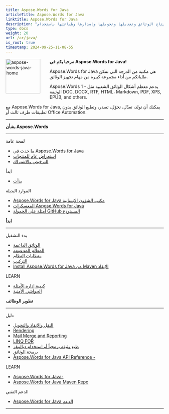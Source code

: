 ```yaml
---
title: Aspose.Words for Java
articleTitle: Aspose.Words for Java
linktitle: Aspose.Words for Java
description: "إنتاج الوثائق وتعديلها وتحويلها وإصدارها وطباعتها باستخدام Java."
type: docs
weight: 20
url: /ar/java/
is_root: true
timestamp: 2024-09-25-11-08-55
---
```


<img src="/words/java/home_1" alt="aspose-words-java-home" align="left" style="width:110px; margin: 0 30px 30px 0"/>

**مرحبا بكم في Aspose.Words for Java!**

Aspose.Words for Java هي مكتبة من الدرجة التي تمكن طلباتكم من أداء مجموعة كبيرة من مهام تجهيز الوثائق.

Aspose.Words 1 - يدعم معظم أشكال الوثائق الشعبية مثل الوثيقة DOC, DOCX, RTF, HTML، Markdown, PDF, XPS, EPUB, and others.

مع Aspose.Words for Java, يمكنك أن تولد، تعدّل، تحوّل، تصدر، وتطبع الوثائق بدون تطبيقات طرف ثالث أو Office Automation.

------

<div class="row">
	<div class="col-md-4">
		<p><b>بشأن Aspose.Words</b></p>
			<hr/><p>لمحة عامة</p>
			<ul>
				<li><a href="/words/ar/java/what-s-new-in-aspose-words-for-java/">ما حدث في Aspose.Words for Java</a></li>
				<li><a href="/words/ar/java/product-overview/">استعراض عام للمنتجات</a></li>
				<li><a href="/words/ar/java/licensing/">الترخيص والاشتراك</a></li>
			</ul>
			<p>ابدأ</p>
			<ul>
				<li><a href="/words/ar/java/getting-started/">بدأت</a></li>
			</ul>
			<p>الموارد البديلة</p>
			<ul>
				<li><a href="https://helpdesk.aspose.com/">Aspose.Words for Java مكتب الشؤون الإنسانية</a></li>
				<li><a href="https://releases.aspose.com/words/java">المعسكرات Aspose.Words for Java</a></li>
				<li><a href="https://github.com/aspose-words/Aspose.Words-for-Java">أمثلة على الحمولة GitHub المستودع</a></li>
			</ul>
	</div>
	<div class="col-md-4">
		<p><b>ابدأ</b></p>
			<hr/><p>بدء التشغيل</p>
			<ul>
				<li><a href="/words/ar/java/supported-document-formats/">الوثائق الداعمة</a></li>
				<li><a href="/words/ar/java/features/">المعالم المدعومة</a></li>
				<li><a href="/words/ar/java/system-requirements/">متطلبات النظام</a></li>
				<li><a href="/words/ar/java/installation/">التركيب</a></li>
				<li><a href="https://repository.aspose.com/words/">Install Aspose.Words for Java من Maven الإنقاذ</a></li>
			</ul>
			<p>LEARN</p>
			<ul>
				<li><a href="/words/ar/java/how-to-run-the-examples/">كيفية إدارة الأمثلة</a></li>
				<li><a href="/words/ar/java/security/">الحواشي الأمنية</a></li>
			</ul>
	</div>
	<div class="col-md-4">
		<p><b>تطوير الوظائف</b></p>
			<hr/><p>دليل</p>
			<ul>
				<li><a href="/words/ar/java/loading-saving-and-converting/">النقل والإنقاذ والتحويل</a></li>
				<li><a href="/words/ar/java/rendering/">Rendering</a></li>
				<li><a href="/words/java/mail-merge-and-reporting/">Mail Merge and Reporting</a></li>
				<li><a href="/words/java/linq-reporting-engine/">LINQ FOR</a></li>
				<li><a href="/words/ar/java/print-a-document-programmatically-or-using-dialogs/">طبع وثيقة برمجياً أو استخدام ديالوغز</a></li>
				<li><a href="/words/ar/java/programming-with-documents/">برمجة الوثائق</a></li>
				<li><a href="https://reference.aspose.com/words/java">Aspose.Words for Java API Reference -</a></li>
			</ul>
			<p>LEARN</p>
			<ul>
				<li><a href="https://releases.aspose.com/words/java/release-notes/">Aspose.Words for Java-</a></li>
				<li><a href="https://releases.aspose.com/java/repo/com/aspose/aspose-words/">Aspose.Words for Java Maven Repo</a></li>
			</ul>
			<p>الدعم التقني</p>
			<ul>
				<li><a href="https://forum.aspose.com/c/words/8">Aspose.Words for Java الدعم</a></li>
			</ul>
	</div>
</div>

------
